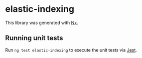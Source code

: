 <!-- gitbook-ignore -->

# elastic-indexing

This library was generated with [Nx](https://nx.dev).

## Running unit tests

Run `ng test elastic-indexing` to execute the unit tests via [Jest](https://jestjs.io).
